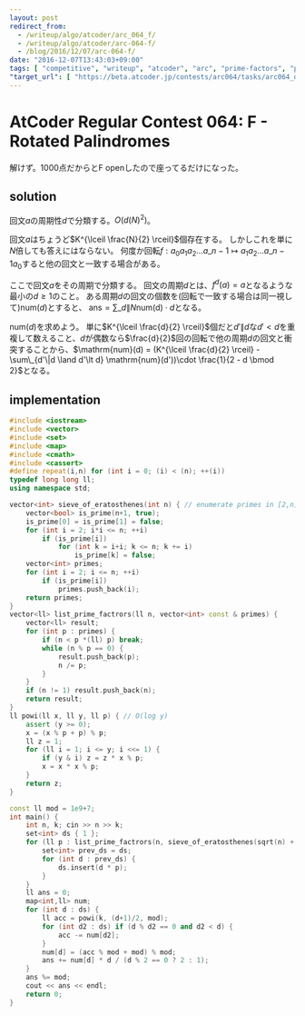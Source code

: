 ```yaml
---
layout: post
redirect_from:
  - /writeup/algo/atcoder/arc_064_f/
  - /writeup/algo/atcoder/arc-064-f/
  - /blog/2016/12/07/arc-064-f/
date: "2016-12-07T13:43:03+09:00"
tags: [ "competitive", "writeup", "atcoder", "arc", "prime-factors", "palindrome" ]
"target_url": [ "https://beta.atcoder.jp/contests/arc064/tasks/arc064_d" ]
---
```


# AtCoder Regular Contest 064: F - Rotated Palindromes

解けず。$1000$点だからとF openしたので座ってるだけになった。

## solution

回文$a$の周期性$d$で分類する。$O(d(N)^2)$。

回文$a$はちょうど$K^{\lceil \frac{N}{2} \rceil}$個存在する。
しかしこれを単に$N$倍しても答えにはならない。
何度か回転$f : a_0a_1a_2\dots a\_{n-1} \mapsto a_1a_2\dots a\_{n-1}a_0$すると他の回文と一致する場合がある。

ここで回文$a$をその周期で分類する。
回文の周期$d$とは、$f^d(a) = a$となるような最小の$d \ge 1$のこと。
ある周期$d$の回文の個数を(回転で一致する場合は同一視して)$\mathrm{num}(d)$とすると、
$\mathrm{ans} = \sum\_{d \| N} \mathrm{num(d)} \cdot d$となる。

$\mathrm{num}(d)$を求めよう。
単に$K^{\lceil \frac{d}{2} \rceil}$個だと$d'\|d$な$d' \lt d$を重複して数えること、$d$が偶数なら$\frac{d}{2}$回の回転で他の周期$d$の回文と衝突することから、$\mathrm{num}(d) = (K^{\lceil \frac{d}{2} \rceil} - \sum\_{d'\|d \land d'\lt d} \mathrm{num}(d'))\cdot \frac{1}{2 - d \bmod 2}$となる。

## implementation

``` c++
#include <iostream>
#include <vector>
#include <set>
#include <map>
#include <cmath>
#include <cassert>
#define repeat(i,n) for (int i = 0; (i) < (n); ++(i))
typedef long long ll;
using namespace std;

vector<int> sieve_of_eratosthenes(int n) { // enumerate primes in [2,n] with O(n log log n)
    vector<bool> is_prime(n+1, true);
    is_prime[0] = is_prime[1] = false;
    for (int i = 2; i*i <= n; ++i)
        if (is_prime[i])
            for (int k = i+i; k <= n; k += i)
                is_prime[k] = false;
    vector<int> primes;
    for (int i = 2; i <= n; ++i)
        if (is_prime[i])
            primes.push_back(i);
    return primes;
}
vector<ll> list_prime_factrors(ll n, vector<int> const & primes) {
    vector<ll> result;
    for (int p : primes) {
        if (n < p *(ll) p) break;
        while (n % p == 0) {
            result.push_back(p);
            n /= p;
        }
    }
    if (n != 1) result.push_back(n);
    return result;
}
ll powi(ll x, ll y, ll p) { // O(log y)
    assert (y >= 0);
    x = (x % p + p) % p;
    ll z = 1;
    for (ll i = 1; i <= y; i <<= 1) {
        if (y & i) z = z * x % p;
        x = x * x % p;
    }
    return z;
}

const ll mod = 1e9+7;
int main() {
    int n, k; cin >> n >> k;
    set<int> ds { 1 };
    for (ll p : list_prime_factrors(n, sieve_of_eratosthenes(sqrt(n) + 3))) {
        set<int> prev_ds = ds;
        for (int d : prev_ds) {
            ds.insert(d * p);
        }
    }
    ll ans = 0;
    map<int,ll> num;
    for (int d : ds) {
        ll acc = powi(k, (d+1)/2, mod);
        for (int d2 : ds) if (d % d2 == 0 and d2 < d) {
            acc -= num[d2];
        }
        num[d] = (acc % mod + mod) % mod;
        ans += num[d] * d / (d % 2 == 0 ? 2 : 1);
    }
    ans %= mod;
    cout << ans << endl;
    return 0;
}
```
